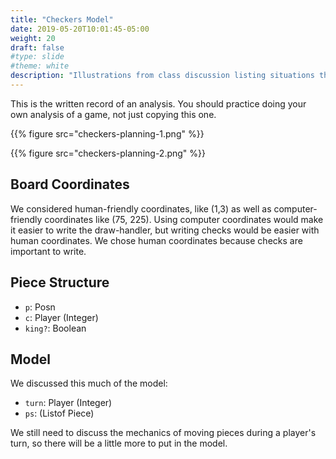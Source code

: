 ```yaml
---
title: "Checkers Model"
date: 2019-05-20T10:01:45-05:00
weight: 20
draft: false
#type: slide
#theme: white
description: "Illustrations from class discussion listing situations that should happen in the game."
---
```


This is the written record of an analysis. You should practice doing
your own analysis of a game, not just copying this one.

{{% figure src="checkers-planning-1.png" %}}

{{% figure src="checkers-planning-2.png" %}}

## Board Coordinates

We considered human-friendly coordinates, like (1,3) as well as
computer-friendly coordinates like (75, 225). Using computer
coordinates would make it easier to write the draw-handler, but
writing checks would be easier with human coordinates. We chose human
coordinates because checks are important to write.

## Piece Structure

* `p`: Posn
* `c`: Player (Integer)
* `king?`: Boolean

## Model

We discussed this much of the model:

* `turn`: Player (Integer)
* `ps`: (Listof Piece)

We still need to discuss the mechanics of moving pieces during a
player's turn, so there will be a little more to put in the model.

